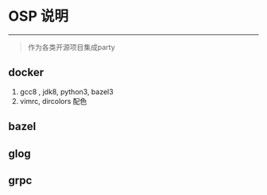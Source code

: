 # OSP 说明
---

> 作为各类开源项目集成party 

## docker

1. gcc8 , jdk8, python3, bazel3 
2. vimrc, dircolors 配色

## bazel

## glog

## grpc


